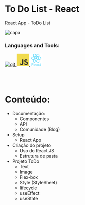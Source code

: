 # To Do List - React
 React App - ToDo List
 

![capa](https://user-images.githubusercontent.com/63620832/187092145-bf9c50c7-6bbb-4aed-aab0-04fdbc345d01.jpg)


<h3 align="left">Languages and Tools:</h3>
<p align="left"> <a href="https://git-scm.com/" target="_blank" rel="noreferrer"> <img src="https://www.vectorlogo.zone/logos/git-scm/git-scm-icon.svg" alt="git" width="40" height="40"/> </a> <a href="https://developer.mozilla.org/en-US/docs/Web/JavaScript" target="_blank" rel="noreferrer"> <img src="https://raw.githubusercontent.com/devicons/devicon/master/icons/javascript/javascript-original.svg" alt="javascript" width="40" height="40"/> </a> <a href="https://reactjs.org/" target="_blank" rel="noreferrer"> <img src="https://raw.githubusercontent.com/devicons/devicon/master/icons/react/react-original-wordmark.svg" alt="react" width="40" height="40"/> </a> </p>
<br><br>

# Conteúdo:
- Documentação:
  - Componentes
  - API
  - Comunidade (Blog)
- Setup
  - React App
- Criação do projeto
  - Uso do React.JS
  - Estrutura de pasta
- Projeto ToDo
  - Text
  - Image
  - Flex-box
  - Style (StyleSheet)
  - lifecycle
  - useEffect
  - useState
